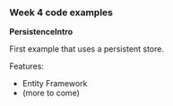 ### Week 4 code examples

**PersistenceIntro**

First example that uses a persistent store.

Features:
- Entity Framework
- (more to come)
